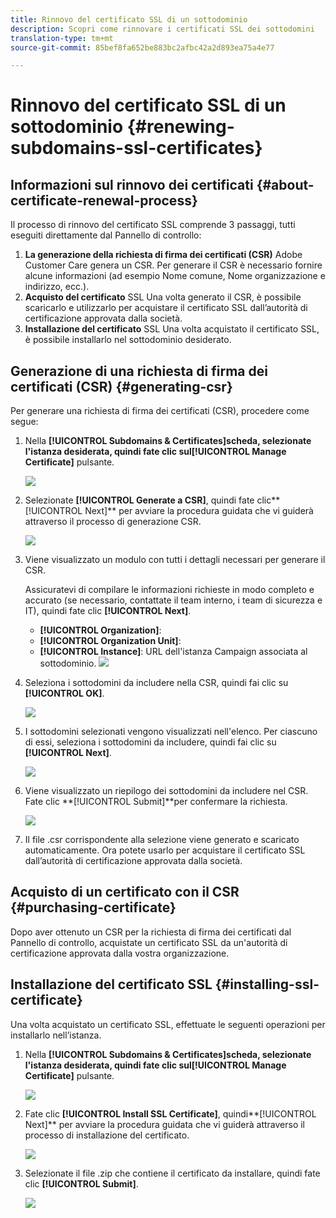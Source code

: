 ```yaml
---
title: Rinnovo del certificato SSL di un sottodominio
description: Scopri come rinnovare i certificati SSL dei sottodomini
translation-type: tm+mt
source-git-commit: 85bef8fa652be883bc2afbc42a2d893ea75a4e77

---
```



# Rinnovo del certificato SSL di un sottodominio {#renewing-subdomains-ssl-certificates}

## Informazioni sul rinnovo dei certificati {#about-certificate-renewal-process}

Il processo di rinnovo del certificato SSL comprende 3 passaggi, tutti eseguiti direttamente dal Pannello di controllo:

1. **La generazione della richiesta di firma dei certificati (CSR)** Adobe Customer Care genera un CSR. Per generare il CSR è necessario fornire alcune informazioni (ad esempio Nome comune, Nome organizzazione e indirizzo, ecc.).
1. **Acquisto del certificato** SSL Una volta generato il CSR, è possibile scaricarlo e utilizzarlo per acquistare il certificato SSL dall’autorità di certificazione approvata dalla società.
1. **Installazione del certificato** SSL Una volta acquistato il certificato SSL, è possibile installarlo nel sottodominio desiderato.

## Generazione di una richiesta di firma dei certificati (CSR) {#generating-csr}

Per generare una richiesta di firma dei certificati (CSR), procedere come segue:

1. Nella **[!UICONTROL Subdomains & Certificates]**scheda, selezionate l&#39;istanza desiderata, quindi fate clic sul**[!UICONTROL Manage Certificate]** pulsante.

   ![](assets/renewal1.png)

1. Selezionate **[!UICONTROL Generate a CSR]**, quindi fate clic**[!UICONTROL Next]** per avviare la procedura guidata che vi guiderà attraverso il processo di generazione CSR.

   ![](assets/renewal2.png)

1. Viene visualizzato un modulo con tutti i dettagli necessari per generare il CSR.

   Assicuratevi di compilare le informazioni richieste in modo completo e accurato (se necessario, contattate il team interno, i team di sicurezza e IT), quindi fate clic **[!UICONTROL Next]**.

   * **[!UICONTROL Organization]**:
   * **[!UICONTROL Organization Unit]**:
   * **[!UICONTROL Instance]**: URL dell&#39;istanza Campaign associata al sottodominio.
   ![](assets/renewal3.png)

1. Seleziona i sottodomini da includere nella CSR, quindi fai clic su **[!UICONTROL OK]**.

   ![](assets/renewal4.png)

1. I sottodomini selezionati vengono visualizzati nell&#39;elenco. Per ciascuno di essi, seleziona i sottodomini da includere, quindi fai clic su **[!UICONTROL Next]**.

   ![](assets/renewal5.png)

1. Viene visualizzato un riepilogo dei sottodomini da includere nel CSR. Fate clic **[!UICONTROL Submit]**per confermare la richiesta.

   ![](assets/renewal6.png)

1. Il file .csr corrispondente alla selezione viene generato e scaricato automaticamente. Ora potete usarlo per acquistare il certificato SSL dall’autorità di certificazione approvata dalla società.

## Acquisto di un certificato con il CSR {#purchasing-certificate}

Dopo aver ottenuto un CSR per la richiesta di firma dei certificati dal Pannello di controllo, acquistate un certificato SSL da un&#39;autorità di certificazione approvata dalla vostra organizzazione.

## Installazione del certificato SSL {#installing-ssl-certificate}

Una volta acquistato un certificato SSL, effettuate le seguenti operazioni per installarlo nell’istanza.

1. Nella **[!UICONTROL Subdomains & Certificates]**scheda, selezionate l&#39;istanza desiderata, quindi fate clic sul**[!UICONTROL Manage Certificate]** pulsante.

   ![](assets/renewal1.png)

1. Fate clic **[!UICONTROL Install SSL Certificate]**, quindi**[!UICONTROL Next]** per avviare la procedura guidata che vi guiderà attraverso il processo di installazione del certificato.

   ![](assets/install1.png)

1. Selezionate il file .zip che contiene il certificato da installare, quindi fate clic **[!UICONTROL Submit]**.

   ![](assets/install2.png)

